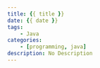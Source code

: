 ```yaml
---
title: {{ title }}
date: {{ date }}
tags:
    - Java
categories:
    - [programming, java]
description: No Description
---
```

